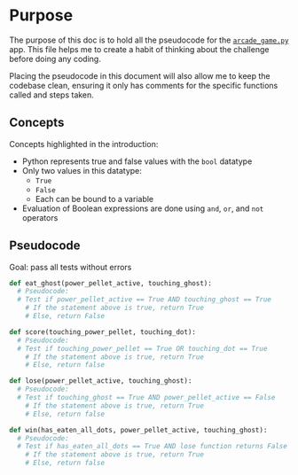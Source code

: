 # Purpose

The purpose of this doc is to hold all the pseudocode for the [`arcade_game.py`](arcade_game.py) app. This file helps me to create a habit of thinking about the challenge before doing any coding.

Placing the pseudocode in this document will also allow me to keep the codebase clean, ensuring it only has comments for the specific functions called and steps taken.

## Concepts

Concepts highlighted in the introduction:

- Python represents true and false values with the `bool` datatype
- Only two values in this datatype:
  - `True`
  - `False`
  - Each can be bound to a variable
- Evaluation of Boolean expressions are done using `and`, `or`, and `not` operators

## Pseudocode

Goal: pass all tests without errors

```Python
def eat_ghost(power_pellet_active, touching_ghost):
  # Pseudocode:
  # Test if power_pellet_active == True AND touching_ghost == True
    # If the statement above is true, return True
    # Else, return False

def score(touching_power_pellet, touching_dot):
  # Pseudocode:
  # Test if touching_power_pellet == True OR touching_dot == True
    # If the statement above is true, return True
    # Else, return false

def lose(power_pellet_active, touching_ghost):
  # Pseudocode:
  # Test if touching_ghost == True AND power_pellet_active == False
    # If the statement above is true, return True
    # Else, return false

def win(has_eaten_all_dots, power_pellet_active, touching_ghost):
  # Pseudocode:
  # Test if has_eaten_all_dots == True AND lose function returns False
    # If the statement above is true, return True
    # Else, return false
```
